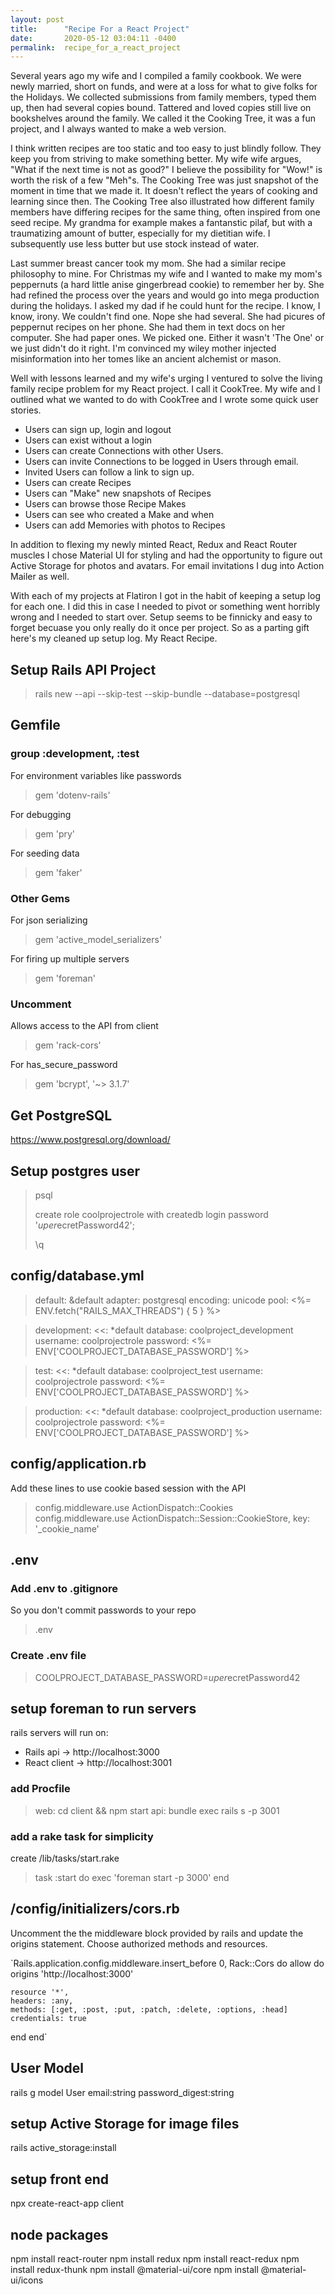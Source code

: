 ```yaml
---
layout: post
title:      "Recipe For a React Project"
date:       2020-05-12 03:04:11 -0400
permalink:  recipe_for_a_react_project
---
```



Several years ago my wife and I compiled a family cookbook.  We were newly married, short on funds, and were at a loss for what to give folks for the Holidays.  We collected submissions from family members, typed them up,  then had several copies bound.  Tattered and loved copies still live on bookshelves around the family.  We called it the Cooking Tree, it was a fun project, and I always wanted to make a web version.

I think written recipes are too static and too easy to just blindly follow.  They keep you from striving to make something better.  My wife wife argues, "What if the next time is not as good?"   I believe the possibility for "Wow!" is worth the risk of a few "Meh"s.  The Cooking Tree was just snapshot of the moment in time that we made it.  It doesn't reflect the years of cooking and learning since then.  The Cooking Tree also illustrated how different family members have differing recipes for the same thing, often inspired from one seed recipe.  My grandma for example makes a fantanstic pilaf, but with a traumatizing amount of butter, especially for my dietitian wife.  I subsequently use less butter but use stock instead of water.

Last summer breast cancer took my mom.  She had a similar recipe philosophy to mine.  For Christmas my wife and I wanted to make my mom's peppernuts (a hard little anise gingerbread cookie) to remember her by. She had refined the process over the years and would go into mega production during the holidays.  I asked my dad if he could hunt for the recipe.  I know, I know, irony.  We couldn't find one.  Nope she had several.  She had picures of peppernut recipes on her phone.  She had them in text docs on her computer.  She had paper ones.  We picked one.  Either it wasn't 'The One' or we just didn't do it right.  I'm convinced my wiley mother injected misinformation into her tomes like an ancient alchemist or mason.

Well with lessons learned and my wife's urging I ventured to solve the living family recipe problem for my React project.  I call it CookTree.  My wife and I outlined what we wanted to do with CookTree and I wrote some quick user stories.

* Users can sign up, login and logout
* Users can exist without a login
* Users can create Connections with other Users.
* Users can invite Connections to be logged in Users through email.
* Invited Users can follow a link to sign up. 
* Users can create Recipes
* Users can "Make" new snapshots of Recipes
* Users can browse those Recipe Makes
* Users can see who created a Make and when
* Users can add Memories with photos to Recipes

In addition to flexing my newly minted React, Redux and React Router muscles I chose Material UI for styling and had the opportunity to figure out Active Storage for photos and avatars.  For email invitations I dug into Action Mailer as well.

With each of my projects at Flatiron I got in the habit of keeping a setup log for each one.  I did this in case I needed to pivot or something went horribly wrong and I needed to start over.  Setup seems to be finnicky and easy to forget becuase you only really do it once per project.  So as a parting gift here's my cleaned up setup log.  My React Recipe.

## Setup Rails API Project

 > rails new <COOL-PROJECT> --api --skip-test --skip-bundle --database=postgresql

## Gemfile

### group :development, :test
For environment variables like passwords
> gem 'dotenv-rails' 

For debugging
> gem 'pry' 
 
For seeding data
> gem 'faker' 

### Other Gems
For json serializing
> gem 'active_model_serializers'

For firing up multiple servers
> gem 'foreman' 

### Uncomment
Allows access to the API from client
> gem 'rack-cors' 

For has_secure_password
> gem 'bcrypt', '~> 3.1.7' 

## Get PostgreSQL

https://www.postgresql.org/download/

## Setup postgres user

> psql
> 
> create role coolprojectrole with createdb login password '$uper$ecretPassword42';
> 
> \q


## config/database.yml

>default: &default
>  adapter: postgresql
>  encoding: unicode
>  pool: <%= ENV.fetch("RAILS_MAX_THREADS") { 5 } %>

>development:
>  <<: *default
>  database: coolproject_development
>  username: coolprojectrole
>  password: <%= ENV['COOLPROJECT_DATABASE_PASSWORD'] %>

>test:
>  <<: *default
>  database: coolproject_test
>  username: coolprojectrole
>  password: <%= ENV['COOLPROJECT_DATABASE_PASSWORD'] %>

>production:
>  <<: *default
>  database: coolproject_production
>  username: coolprojectrole
>  password: <%= ENV['COOLPROJECT_DATABASE_PASSWORD'] %>

## config/application.rb
Add these lines to use cookie based session with the API

> config.middleware.use ActionDispatch::Cookies
> config.middleware.use ActionDispatch::Session::CookieStore, key: '_cookie_name'

## .env

### Add .env to .gitignore 
So you don't commit passwords to your repo

> .env

### Create .env file
> COOLPROJECT_DATABASE_PASSWORD=$uper$ecretPassword42

## setup foreman to run servers
rails servers will run on:
  * Rails api -> http://localhost:3000
  * React client -> http://localhost:3001

### add Procfile
> web: cd client && npm start
> api: bundle exec rails s -p 3001

### add a rake task for simplicity
create /lib/tasks/start.rake

> task :start do
>  exec 'foreman start -p 3000'
> end

## /config/initializers/cors.rb
Uncomment the the middleware block provided by rails and update the origins statement.  Choose authorized methods and resources.

`Rails.application.config.middleware.insert_before 0, Rack::Cors do
  allow do
    origins 'http://localhost:3000'

    resource '*',
    headers: :any,
    methods: [:get, :post, :put, :patch, :delete, :options, :head]
    credentials: true
  end
end`

## User Model
rails g model User email:string password_digest:string

## setup Active Storage for image files
rails active_storage:install

## setup front end
npx create-react-app client

## node packages
npm install react-router
npm install redux
npm install react-redux
npm install redux-thunk
npm install @material-ui/core
npm install @material-ui/icons





